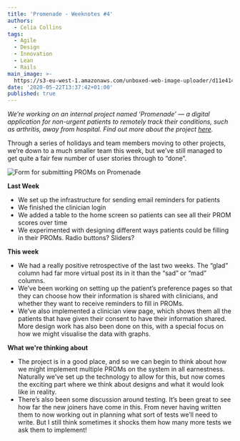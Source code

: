 ```yaml
---
title: 'Promenade - Weeknotes #4'
authors:
  - Celia Collins
tags:
  - Agile
  - Design
  - Innovation
  - Lean
  - Rails
main_image: >-
  https://s3-eu-west-1.amazonaws.com/unboxed-web-image-uploader/d11e414cf6a920087023b7741686add6.png
date: '2020-05-22T13:37:42+01:00'
published: true
---
```

<i>We’re working on an internal project named ‘Promenade’ — a digital application for non-urgent patients to remotely track their conditions, such as arthritis, away from hospital. Find out more about the project _[here](https://unboxed.co/blog/using-patient-reported-outcome-measures-proms-to-keep-patients-safe/)_.</i>

Through a series of holidays and team members moving to other projects, we’re down to a much smaller team this week, but we’ve still managed to get quite a fair few number of user stories through to “done”.

![Form for submitting PROMs on Promenade](https://s3-eu-west-1.amazonaws.com/unboxed-web-image-uploader/d11e414cf6a920087023b7741686add6.png)

**Last Week**

* We set up the infrastructure for sending email reminders for patients
* We finished the clinician login
* We added a table to the home screen so patients can see all their PROM scores over time
* We experimented with designing different ways patients could be filling in their PROMs. Radio buttons? Sliders?

**This week**

* We had a really positive retrospective of the last two weeks. The “glad” column had far more virtual post its in it than the “sad” or “mad” columns. 
* We’ve been working on setting up the patient’s preference pages so that they can choose how their information is shared with clinicians, and whether they want to receive reminders to fill in PROMs.
* We’ve also implemented a clinician view page, which shows them all the patients that have given their consent to have their information shared. More design work has also been done on this, with a special focus on how we might visualise the data with graphs.

**What we're thinking about**

* The project is in a good place, and so we can begin to think about how we might implement multiple PROMs on the system in all earnestness. Naturally we’ve set up the technology to allow for this, but now comes the exciting part where we think about designs and what it would look like in reality. 
* There’s also been some discussion around testing. It’s been great to see how far the new joiners have come in this. From never having written them to now working out in planning what sort of tests we’ll need to write. But I still think sometimes it shocks them how many more tests we ask them to implement!
